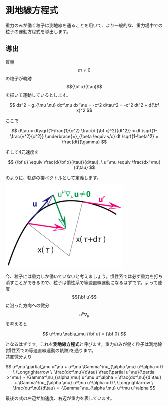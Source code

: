# 測地線方程式

重力のみが働く粒子は測地線を通ることを用いて、より一般的な、重力場中での粒子の運動方程式を導出します。

## 導出

質量$$m\neq 0$$の粒子が軌跡$${\bf x}(\tau)$$を描いて運動しているとします。

$$
ds^2 = g_{\mu \nu} dx^\mu dx^\nu = -c^2 d\tau^2 = -c^2 dt^2 + d{\bf x}^2
$$

ここで

$$
d\tau = dt\sqrt{1-\frac{1}{c^2} \frac{d {\bf x}^2}{dt^2}} 
= dt \sqrt{1-\frac{v^2}{c^2}} 
\underbrace{=}_{\beta \equiv v/c} dt \sqrt{1-\beta^2} 
= \frac{dt}{\gamma} 
$$

そして4元速度を

$$
{\bf u} \equiv \frac{d{\bf x}(\tau)}{d\tau}, \ 
u^\mu \equiv \frac{dx^\mu}{d\tau}
$$

のように、軌跡の接ベクトルとして定義します。

![軌跡に沿った方向の微分のイメージ](/images/gr/geodesic.png)

今、粒子には重力しか働いていないと考えましょう。慣性系では必ず重力を打ち消すことができるので、粒子は慣性系で等速直線運動になるはずです。よって速度$${\bf u}$$に沿った方向への微分$$u^\mu \nabla_\mu$$を考えると

$$
u^\mu \nabla_\mu {\bf u} = {\bf 0}
$$

となるはずです。これを**測地線方程式**と呼びます。重力のみが働く粒子は測地線(慣性系での等速直線運動の軌跡)を通ります。  
共変微分より

$$
u^\mu \partial_\mu u^\nu + u^\mu \Gamma^\nu_{\alpha \mu} u^\alpha = 0
\ \Longrightarrow \ 
\frac{dx^\mu}{d\tau} \frac{\partial u^\nu}{\partial x^\mu} + \Gamma^\nu_{\alpha \mu} u^\mu u^\alpha 
= \frac{dx^\nu}{d \tau} + \Gamma^\nu_{\alpha \mu} u^\mu u^\alpha 
= 0 \ \Longrightarrow \ 
\frac{du^\nu}{d\tau} 
= -\Gamma^\nu_{\alpha \mu} u^\mu u^\alpha 
$$

最後の式の左辺が加速度、右辺が重力を表しています。

